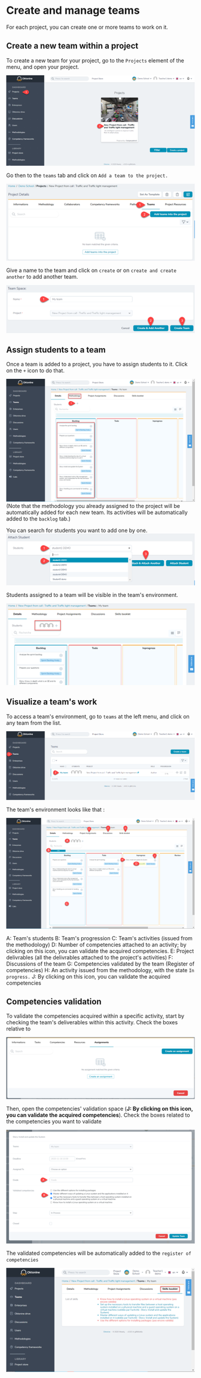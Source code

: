 # Create and manage teams

For each project, you can create one or more teams to work on it.

## Create a new team within a project

To create a new team for your project, go to the `Projects` element of the menu, and open your project.

![image](../img/manager/createteamforproject/createteam1.png)

Go then to the `teams` tab and click on `Add a team to the project.`

![image](../img/manager/createteamforproject/createteam2.png)

Give a name to the team and click on `create` or on `create and create another` to add another team.

![image](../img/manager/createteamforproject/createteam3.png)



## Assign students to a team

Once a team is added to a project, you have to assign students to it. Click on the `+` icon to do that.

![image](../img/manager/createteamforproject/createteam4.png)
(Note that the methodology you already assigned to the project will be automatically added for each new team. Its activities will be automatically added to the `backlog` tab.) 

You can search for students you want to add one by one.
![image](../img/manager/createteamforproject/createteam5.png)

Students assigned to a team will be visible in the team's environment.

![image](../img/manager/createteamforproject/createteam6.png)


## Visualize a team's work

To access a team's environment, go to `teams` at the left menu, and click on any team from the list.

![image](../img/manager/coachteam/gototeam1.png)

The team's environment looks like that : 

![image](../img/manager/coachteam/gototeam2.png)

A: Team's students
B: Team's progression
C: Team's activities (issued from the methodology)
D: Number of competencies attached to an activity; by clicking on this icon, you can validate the acquired competencies.
E: Project delivrables (all the delivrables attached to the project's activities)
F: Discussions of the team
G: Competencies validated by the team (Register of competencies)
H: An activity issued from the methodology, with the state `In progress.`
J: By clicking on this icon, you can validate the acquired competencies 


## Competencies validation

To validate the competencies acquired within a specific activity, start by checking the team's deliverables within this activity. Check the boxes relative to 

![image](../img/manager/coachteam/gototeam3.png)

Then, open the competencies' validation space (**J: By clicking on this icon, you can validate the acquired competencies**).
Check the boxes related to the competencies you want to validate

![image](../img/manager/coachteam/gototeam4.png)

The validated competencies will be automatically added to the `register of competencies`

![image](../img/manager/coachteam/gototeam5.png)
